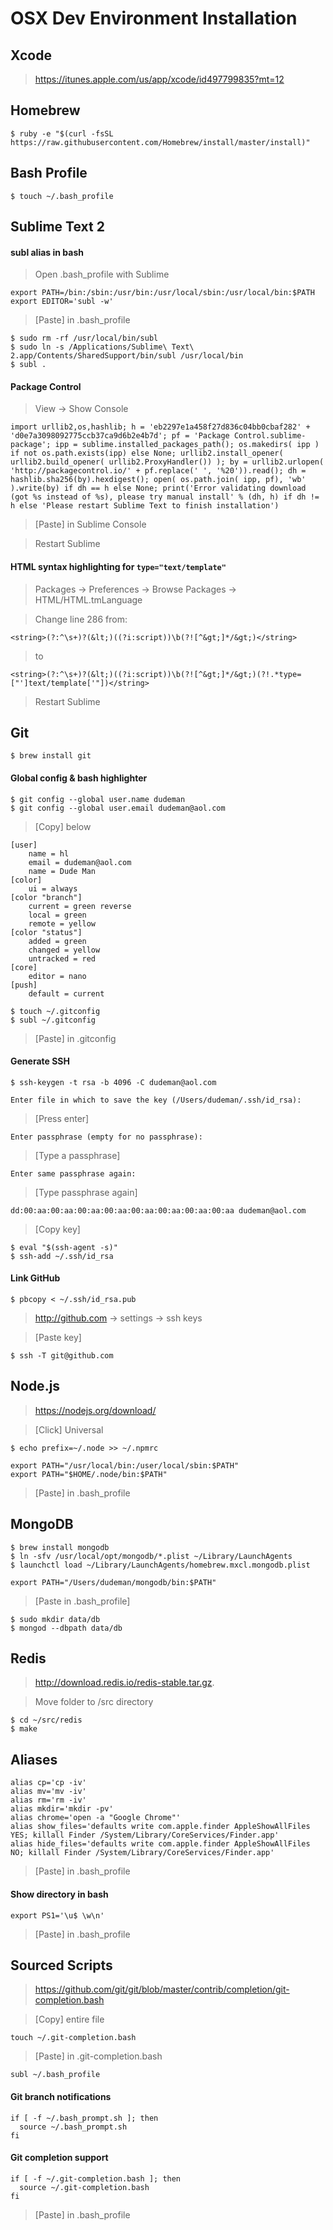 # OSX Dev Environment Installation

## Xcode

> https://itunes.apple.com/us/app/xcode/id497799835?mt=12

## Homebrew

```
$ ruby -e "$(curl -fsSL https://raw.githubusercontent.com/Homebrew/install/master/install)"
```

## Bash Profile

`$ touch ~/.bash_profile`

## Sublime Text 2

#### subl alias in bash

> Open .bash_profile with Sublime

```
export PATH=/bin:/sbin:/usr/bin:/usr/local/sbin:/usr/local/bin:$PATH
export EDITOR='subl -w'
```

> [Paste] in .bash_profile

```
$ sudo rm -rf /usr/local/bin/subl
$ sudo ln -s /Applications/Sublime\ Text\ 2.app/Contents/SharedSupport/bin/subl /usr/local/bin
$ subl .
```

#### Package Control

> View -> Show Console

```
import urllib2,os,hashlib; h = 'eb2297e1a458f27d836c04bb0cbaf282' + 'd0e7a3098092775ccb37ca9d6b2e4b7d'; pf = 'Package Control.sublime-package'; ipp = sublime.installed_packages_path(); os.makedirs( ipp ) if not os.path.exists(ipp) else None; urllib2.install_opener( urllib2.build_opener( urllib2.ProxyHandler()) ); by = urllib2.urlopen( 'http://packagecontrol.io/' + pf.replace(' ', '%20')).read(); dh = hashlib.sha256(by).hexdigest(); open( os.path.join( ipp, pf), 'wb' ).write(by) if dh == h else None; print('Error validating download (got %s instead of %s), please try manual install' % (dh, h) if dh != h else 'Please restart Sublime Text to finish installation')
```

> [Paste] in Sublime Console

> Restart Sublime

#### HTML syntax highlighting for `type="text/template"`

> Packages -> Preferences -> Browse Packages -> HTML/HTML.tmLanguage

> Change line 286 from:

`<string>(?:^\s+)?(&lt;)((?i:script))\b(?![^&gt;]*/&gt;)</string>`

> to

`<string>(?:^\s+)?(&lt;)((?i:script))\b(?![^&gt;]*/&gt;)(?!.*type=["']text/template['"])</string>`

> Restart Sublime

## Git

```
$ brew install git
```

#### Global config & bash highlighter

```
$ git config --global user.name dudeman
$ git config --global user.email dudeman@aol.com
```

> [Copy] below

```
[user]
    name = hl
    email = dudeman@aol.com
    name = Dude Man
[color]
    ui = always
[color "branch"]
    current = green reverse
    local = green
    remote = yellow
[color "status"]
    added = green
    changed = yellow
    untracked = red
[core]
    editor = nano
[push]
    default = current
```
```
$ touch ~/.gitconfig
$ subl ~/.gitconfig
```

> [Paste] in .gitconfig

#### Generate SSH
```
$ ssh-keygen -t rsa -b 4096 -C dudeman@aol.com
```

`Enter file in which to save the key (/Users/dudeman/.ssh/id_rsa):`
> [Press enter]

`Enter passphrase (empty for no passphrase):`
> [Type a passphrase]

`Enter same passphrase again:`
> [Type passphrase again]

`dd:00:aa:00:aa:00:aa:00:aa:00:aa:00:aa:00:aa:00:aa dudeman@aol.com`
> [Copy key]

```
$ eval "$(ssh-agent -s)"
$ ssh-add ~/.ssh/id_rsa
```

#### Link GitHub
```
$ pbcopy < ~/.ssh/id_rsa.pub
```

> http://github.com -> settings -> ssh keys 

> [Paste key]

```
$ ssh -T git@github.com
```

## Node.js

> https://nodejs.org/download/

> [Click] Universal

```
$ echo prefix=~/.node >> ~/.npmrc
```

```
export PATH="/usr/local/bin:/user/local/sbin:$PATH"
export PATH="$HOME/.node/bin:$PATH"
```
> [Paste] in .bash_profile

## MongoDB

```
$ brew install mongodb
$ ln -sfv /usr/local/opt/mongodb/*.plist ~/Library/LaunchAgents
$ launchctl load ~/Library/LaunchAgents/homebrew.mxcl.mongodb.plist
```

```
export PATH="/Users/dudeman/mongodb/bin:$PATH"
```
> [Paste in .bash_profile]

```
$ sudo mkdir data/db
$ mongod --dbpath data/db
```

## Redis

> http://download.redis.io/redis-stable.tar.gz.

> Move folder to /src directory

```
$ cd ~/src/redis
$ make
```

## Aliases

```
alias cp='cp -iv'
alias mv='mv -iv'
alias rm='rm -iv'
alias mkdir='mkdir -pv'
alias chrome='open -a "Google Chrome"'
alias show_files='defaults write com.apple.finder AppleShowAllFiles YES; killall Finder /System/Library/CoreServices/Finder.app'
alias hide_files='defaults write com.apple.finder AppleShowAllFiles NO; killall Finder /System/Library/CoreServices/Finder.app'
```
> [Paste] in .bash_profile

#### Show directory in bash

`export PS1='\u$ \w\n'`
> [Paste] in .bash_profile

## Sourced Scripts

> https://github.com/git/git/blob/master/contrib/completion/git-completion.bash

> [Copy] entire file

```
touch ~/.git-completion.bash
```
> [Paste] in .git-completion.bash

```
subl ~/.bash_profile
```

#### Git branch notifications
```
if [ -f ~/.bash_prompt.sh ]; then
  source ~/.bash_prompt.sh
fi
```
#### Git completion support
```
if [ -f ~/.git-completion.bash ]; then
  source ~/.git-completion.bash
fi
```
> [Paste] in .bash_profile